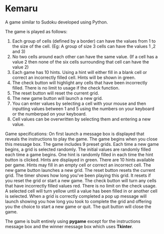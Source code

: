 # Kemaru
A game similar to Sudoku developed using Python.

The game is played as follows:
1) Each group of cells (defined by a border) can have the values from 1 to the size of the cell. (Eg: A group of size 3 cells can have the values 1 ,2 and 3)
2) No two cells around each other can have the same value. (If a cell has a value 2 then none of the six cells surrounding that cell can have the value 2)
3) Each game has 10 hints. Using a hint will either fill in a blank cell or correct an incorrectly filled cell. Hints will be shown in green.
4) The check button will highlight any cells that have been incorrectly filled. There is no limit to usage if the check function.
5) The reset button will reset the current grid.
6) The new game button will launch a new grid.
7) You can enter values by selecting a cell with your mouse and then inputting values between 1 and 5 using the numbers on your keyboard or the numberpad on your keyboard.
8) Cell values can be overwritten by selecting them and entering a new value.

Game specifications:
On first launch a message box is displayed that reveals the instructions to play the game. The game begins when you close this message box.
The game includes 9 preset grids. Each time a new game begins, a grid is selected randomly.
The initial values are randomly filled each time a game begins.
One hint is randomly filled in each time the hint button is clicked. Hints are displayed in green. There are 10 hints available per game. Hints may fill in an empty cell or correct an incorrect cell.
The new game button launches a new grid.
The reset button resets the current grid.
The timer shows how long you've been playing this grid. It resets if you reset the grid or start a new game.
The check button will turn any cells that have incorrectly filled values red. There is no limit on the check usage.
A selected cell will turn yellow until a value has been filled in or another cell is selected.
When a grid is correctly completed a pop up message will launch showing you how long you took to complete the grid and offering you the choice to start a new game or quit.
The quit button will close the game.

The game is built entirely using **pygame** except for the instructions message box and the winner message box which uses **Tkinter**.
